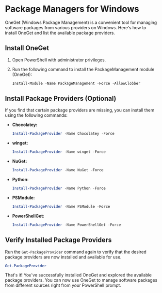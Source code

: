 # Package Managers for Windows

OneGet (Windows Package Management) is a convenient tool for managing software packages from various providers on Windows. Here's how to install OneGet and list the available package providers.

## Install OneGet

1. Open PowerShell with administrator privileges.
2. Run the following command to install the PackageManagement module (OneGet):

   ```powershell
   Install-Module -Name PackageManagement -Force -AllowClobber
   ```

## Install Package Providers (Optional)

If you find that certain package providers are missing, you can install them using the following commands:

- **Chocolatey:**

  ```powershell
  Install-PackageProvider -Name Chocolatey -Force
  ```

- **winget:**

  ```powershell
  Install-PackageProvider -Name winget -Force
  ```

- **NuGet:**

  ```powershell
  Install-PackageProvider -Name NuGet -Force
  ```

- **Python:**

  ```powershell
  Install-PackageProvider -Name Python -Force
  ```

- **PSModule:**

  ```powershell
  Install-PackageProvider -Name PSModule -Force
  ```

- **PowerShellGet:**
  ```powershell
  Install-PackageProvider -Name PowerShellGet -Force
  ```

## Verify Installed Package Providers

Run the `Get-PackageProvider` command again to verify that the desired package providers are now installed and available for use.

```powershell
Get-PackageProvider
```

That's it! You've successfully installed OneGet and explored the available package providers. You can now use OneGet to manage software packages from different sources right from your PowerShell prompt.
